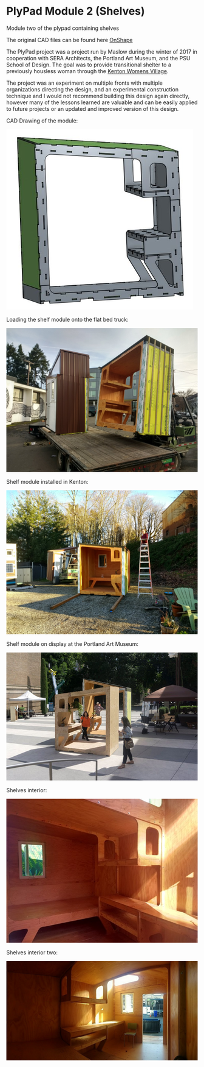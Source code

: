 # PlyPad Module 2 (Shelves)

Module two of the plypad containing shelves

The original CAD files can be found here [OnShape](https://cad.onshape.com/documents/c257a54faff7d4419a6c7a24/w/d395b6769e1e54f45689eb79/e/89919e618bd3a6a8a4e1afc4)

The PlyPad project was a project run by Maslow during the winter of 2017 in cooperation with SERA Architects, the Portland Art Museum, and the PSU School of Design. The goal was to provide transitional shelter to a previously housless woman through the [Kenton Womens Village](https://www.catholiccharitiesoregon.org/provide-shelter/kenton-womens-village/).

The project was an experiment on multiple fronts with multiple organizations directing the design, and an experimental construction technique and I would not recommend building this design again directly, however many of the lessons learned are valuable and can be easily applied to future projects or an updated and improved version of this design.

CAD Drawing of the module:

![CAD Drawing](https://github.com/MaslowCommunityGarden/PlyPad-Module-2-Shelves-/blob/master/pictures/CAD%20Drawing.jpg)

Loading the shelf module onto the flat bed truck:

![Loading the shelf module onto the flat bed truck](https://raw.githubusercontent.com/MaslowCommunityGarden/PlyPad-Module-2-Shelves-/master/pictures/IMG_20180113_100437023_HDR.jpg)

Shelf module installed in Kenton:

![Shelf module installed in Kenton](https://raw.githubusercontent.com/MaslowCommunityGarden/PlyPad-Module-2-Shelves-/master/pictures/IMG_20180113_140246286_HDR.jpg)

Shelf module on display at the Portland Art Museum:

![Shelf module on display at the Portland Art Museum](https://raw.githubusercontent.com/MaslowCommunityGarden/PlyPad-Module-2-Shelves-/master/pictures/shelves%20at%20museum.jpg)

Shelves interior:

![Shelves interior](https://raw.githubusercontent.com/MaslowCommunityGarden/PlyPad-Module-2-Shelves-/master/pictures/shelves%20interior%202.jpg)

Shelves interior two:

![shelves interior two](https://raw.githubusercontent.com/MaslowCommunityGarden/PlyPad-Module-2-Shelves-/master/pictures/shelves%20interior.jpg)

